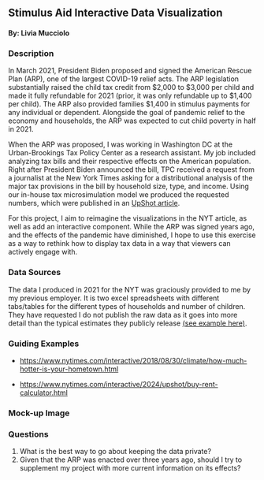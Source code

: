 ## Stimulus Aid Interactive Data Visualization

#### By: Livia Mucciolo

### Description

In March 2021, President Biden proposed and signed the American Rescue Plan (ARP), one of the largest COVID-19 relief acts. The ARP legislation substantially raised the child tax credit from $2,000 to $3,000 per child and made it fully refundable for 2021 (prior, it was only refundable up to $1,400 per child). The ARP also provided families $1,400 in stimulus payments for any individual or dependent. 
Alongside the goal of pandemic relief to the economy and households, the ARP was expected to cut child poverty in half in 2021. 

When the ARP was proposed, I was working in Washington DC at the Urban-Brookings Tax Policy Center as a research assistant. My job included analyzing tax bills and their respective effects on the American population. Right after President Biden announced the bill, TPC received a request from a journalist at the New York Times asking for a distributional analysis of the major tax provisions in the bill by household size, type, and income. Using our in-house tax microsimulation model we produced the requested numbers, which were published in an [UpShot article](https://www.nytimes.com/2021/03/12/upshot/stimulus-bill-money-families.html). 

For this project, I aim to reimagine the visualizations in the NYT article, as well as add an interactive component. While the ARP was signed years ago, and the effects of the pandemic have diminished, I hope to use this exercise as a way to rethink how to display tax data in a way that viewers can actively engage with. 

### Data Sources
The data I produced in 2021 for the NYT was graciously provided to me by my previous employer. It is two excel spreadsheets with different tabs/tables for the different types of households and number of children. They have requested I do not publish the raw data as it goes into more detail than the typical estimates they publicly release [(see example here)](https://taxpolicycenter.org/model-estimates/american-rescue-plan-act-2021-final-version-passed-senate-and-house-march-2021/t21-0).

### Guiding Examples

* https://www.nytimes.com/interactive/2018/08/30/climate/how-much-hotter-is-your-hometown.html

* https://www.nytimes.com/interactive/2024/upshot/buy-rent-calculator.html

### Mock-up Image


### Questions
1. What is the best way to go about keeping the data private?
2. Given that the ARP was enacted over three years ago, should I try to supplement my project with more current information on its effects? 



